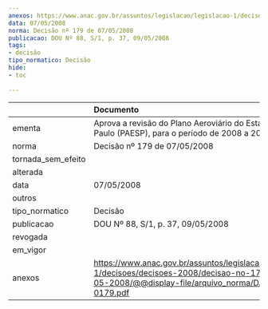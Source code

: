 ```yaml
---
anexos: https://www.anac.gov.br/assuntos/legislacao/legislacao-1/decisoes/decisoes-2008/decisao-no-179-de-07-05-2008/@@display-file/arquivo_norma/DA2008-0179.pdf
data: 07/05/2008
norma: Decisão nº 179 de 07/05/2008
publicacao: DOU Nº 88, S/1, p. 37, 09/05/2008
tags:
- decisão
tipo_normatico: Decisão
hide: 
- toc 
 
---
```


|                    | Documento                                                                                                                                                 |
|:-------------------|:----------------------------------------------------------------------------------------------------------------------------------------------------------|
| ementa             | Aprova a revisão do Plano Aeroviário do Estado de São Paulo (PAESP), para o período de 2008 a 2027.                                                       |
| norma              | Decisão nº 179 de 07/05/2008                                                                                                                              |
| tornada_sem_efeito |                                                                                                                                                           |
| alterada           |                                                                                                                                                           |
| data               | 07/05/2008                                                                                                                                                |
| outros             |                                                                                                                                                           |
| tipo_normatico     | Decisão                                                                                                                                                   |
| publicacao         | DOU Nº 88, S/1, p. 37, 09/05/2008                                                                                                                         |
| revogada           |                                                                                                                                                           |
| em_vigor           |                                                                                                                                                           |
| anexos             | https://www.anac.gov.br/assuntos/legislacao/legislacao-1/decisoes/decisoes-2008/decisao-no-179-de-07-05-2008/@@display-file/arquivo_norma/DA2008-0179.pdf |